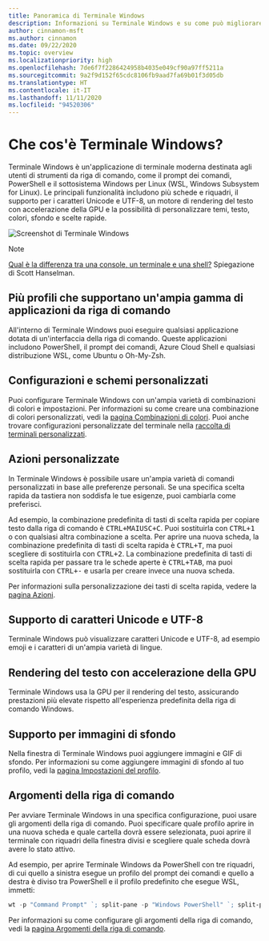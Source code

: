 ```yaml
---
title: Panoramica di Terminale Windows
description: Informazioni su Terminale Windows e su come può migliorare il flusso di lavoro della riga di comando.
author: cinnamon-msft
ms.author: cinnamon
ms.date: 09/22/2020
ms.topic: overview
ms.localizationpriority: high
ms.openlocfilehash: 7de6f7f2286424958b4035e049cf90a97ff5211a
ms.sourcegitcommit: 9a2f9d152f65cdc8106fb9aad7fa69b01f3d05db
ms.translationtype: HT
ms.contentlocale: it-IT
ms.lasthandoff: 11/11/2020
ms.locfileid: "94520306"
---
```

# <a name="what-is-windows-terminal"></a>Che cos'è Terminale Windows?

Terminale Windows è un'applicazione di terminale moderna destinata agli utenti di strumenti da riga di comando, come il prompt dei comandi, PowerShell e il sottosistema Windows per Linux (WSL, Windows Subsystem for Linux). Le principali funzionalità includono più schede e riquadri, il supporto per i caratteri Unicode e UTF-8, un motore di rendering del testo con accelerazione della GPU e la possibilità di personalizzare temi, testo, colori, sfondo e scelte rapide.

![Screenshot di Terminale Windows](./images/overview.png)

> [!NOTE]
> [Qual è la differenza tra una console, un terminale e una shell?](https://www.hanselman.com/blog/WhatsTheDifferenceBetweenAConsoleATerminalAndAShell.aspx) Spiegazione di Scott Hanselman.

## <a name="multiple-profiles-supporting-a-variety-of-command-line-applications"></a>Più profili che supportano un'ampia gamma di applicazioni da riga di comando

All'interno di Terminale Windows puoi eseguire qualsiasi applicazione dotata di un'interfaccia della riga di comando. Queste applicazioni includono PowerShell, il prompt dei comandi, Azure Cloud Shell e qualsiasi distribuzione WSL, come Ubuntu o Oh-My-Zsh.

## <a name="customized-schemes-and-configurations"></a>Configurazioni e schemi personalizzati

Puoi configurare Terminale Windows con un'ampia varietà di combinazioni di colori e impostazioni. Per informazioni su come creare una combinazione di colori personalizzati, vedi la [pagina Combinazioni di colori](./customize-settings/color-schemes.md). Puoi anche trovare configurazioni personalizzate del terminale nella [raccolta di terminali personalizzati](./custom-terminal-gallery/powerline-in-powershell.md).

## <a name="custom-actions"></a>Azioni personalizzate

In Terminale Windows è possibile usare un'ampia varietà di comandi personalizzati in base alle preferenze personali. Se una specifica scelta rapida da tastiera non soddisfa le tue esigenze, puoi cambiarla come preferisci.

Ad esempio, la combinazione predefinita di tasti di scelta rapida per copiare testo dalla riga di comando è <kbd>CTRL+MAIUSC+C</kbd>. Puoi sostituirla con <kbd>CTRL+1</kbd> o con qualsiasi altra combinazione a scelta. Per aprire una nuova scheda, la combinazione predefinita di tasti di scelta rapida è <kbd>CTRL+T</kbd>, ma puoi scegliere di sostituirla con <kbd>CTRL+2</kbd>. La combinazione predefinita di tasti di scelta rapida per passare tra le schede aperte è <kbd>CTRL+TAB</kbd>, ma puoi sostituirla con <kbd>CTRL+-</kbd> e usarla per creare invece una nuova scheda.

Per informazioni sulla personalizzazione dei tasti di scelta rapida, vedere la [pagina Azioni](./customize-settings/actions.md).

## <a name="unicode-and-utf-8-character-support"></a>Supporto di caratteri Unicode e UTF-8

Terminale Windows può visualizzare caratteri Unicode e UTF-8, ad esempio emoji e i caratteri di un'ampia varietà di lingue.

## <a name="gpu-accelerated-text-rendering"></a>Rendering del testo con accelerazione della GPU

Terminale Windows usa la GPU per il rendering del testo, assicurando prestazioni più elevate rispetto all'esperienza predefinita della riga di comando Windows.

## <a name="background-image-support"></a>Supporto per immagini di sfondo

Nella finestra di Terminale Windows puoi aggiungere immagini e GIF di sfondo. Per informazioni su come aggiungere immagini di sfondo al tuo profilo, vedi la [pagina Impostazioni del profilo](./customize-settings/profile-settings.md#background-image-settings).

## <a name="command-line-arguments"></a>Argomenti della riga di comando

Per avviare Terminale Windows in una specifica configurazione, puoi usare gli argomenti della riga di comando. Puoi specificare quale profilo aprire in una nuova scheda e quale cartella dovrà essere selezionata, puoi aprire il terminale con riquadri della finestra divisi e scegliere quale scheda dovrà avere lo stato attivo.

Ad esempio, per aprire Terminale Windows da PowerShell con tre riquadri, di cui quello a sinistra esegue un profilo del prompt dei comandi e quello a destra è diviso tra PowerShell e il profilo predefinito che esegue WSL, immetti:

```powershell
wt -p "Command Prompt" `; split-pane -p "Windows PowerShell" `; split-pane -H wsl.exe
```

Per informazioni su come configurare gli argomenti della riga di comando, vedi la [pagina Argomenti della riga di comando](./command-line-arguments.md).
